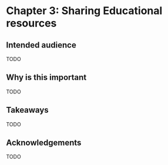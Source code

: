 # Chapter 3: Sharing Educational resources

## Intended audience
TODO

## Why is this important
TODO

## Takeaways
TODO

## Acknowledgements
TODO
